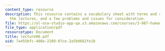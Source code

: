 ```yaml
---
content_type: resource
description: This resource contains a vocabulary sheet with terms and concepts from
  the lectures, and a few problems and issues for consideration.
file: https://ol-ocw-studio-app-qa.s3.amazonaws.com/courses/3-987-human-origins-and-evolution-spring-2006/7a455bfc408e228907ce2a59d682fe10_lecture06.pdf
file_type: application/pdf
resourcetype: Document
title: lecture06.pdf
uid: 7a455bfc-408e-2289-07ce-2a59d682fe10
---
```

